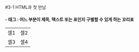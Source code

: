 #3-1 HTML과 첫 만남
#### - 태그 : 어느 부분이 제목, 텍스트 또는 표인지 구별할 수 있게 하는 꼬리표

<table>
  <tr>
    <td>셀1</td>
    <td>셀2</td>
   </tr>
  <tr>
    <td>셀3</td>
    <td>셀4</td>
  </tr>
</table>
